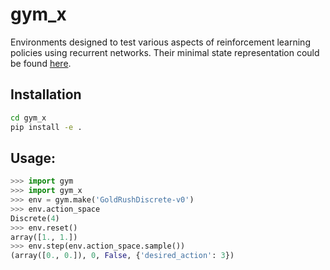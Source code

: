 # gym_x
Environments designed to test various aspects of reinforcement learning policies using recurrent networks. Their minimal state representation could be found [here](/docs/README.md). 

## Installation
```bash
cd gym_x
pip install -e .
```

## Usage:
```python
>>> import gym
>>> import gym_x
>>> env = gym.make('GoldRushDiscrete-v0')
>>> env.action_space
Discrete(4)
>>> env.reset()
array([1., 1.])
>>> env.step(env.action_space.sample())
(array([0., 0.]), 0, False, {'desired_action': 3})
```

